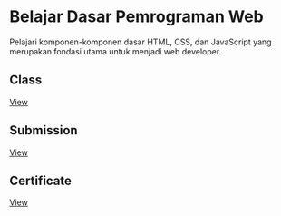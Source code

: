 # Belajar Dasar Pemrograman Web
Pelajari komponen-komponen dasar HTML, CSS, dan JavaScript yang merupakan fondasi utama untuk menjadi web developer.

## Class
[View](https://www.dicoding.com/academies/123)

## Submission
[View](https://github.com/achmadhadikurnia/profilku-dicoding-submission)

## Certificate
[View](https://www.dicoding.com/certificates/ERZRM61YQPYV)
